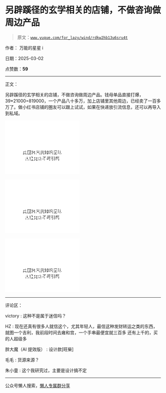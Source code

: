 # 另辟蹊径的玄学相关的店铺，不做咨询做周边产品

> 原文：[`www.yuque.com/for_lazy/wind/rdkw2hb13u6sru4t`](https://www.yuque.com/for_lazy/wind/rdkw2hb13u6sru4t)

作者： 万能的星星 i

日期：2025-03-02

点赞数：**59**

* * *

正文：

另辟蹊径的玄学相关的店铺，不做咨询做周边产品。钱母单品直接打爆，39*21000=819000，一个产品八十多万，加上店铺里其他周边，已经卖了一百多万了。做小红书店铺的圈友可以跟上试试，如果在快递放引流信息，还可以再导入到私域。

![](img/60cd461596e817bd3440adbc9c4efb06.png "None")

![](img/1c69548b8b8dc1a3639a017ce3334a8b.png "None")

![](img/fe84c8a3a4612f7256fc3769a82d20f5.png "None")

* * *

评论区：

victory : 这种不是属于迷信吗？

HZ : 现在还真有很多人就信这个，尤其年轻人，最信这种发财转运之类的东西，就图一个吉利，我前段时间去雍和宫，一个手串最便宜就三百多 还有上千的，买的人超级多

胖大魔（AI 提效版） : 设计款[旺柴]

毛毛 : 货源来源？

朱小童 : 这个我研究过，主要是设计搞不定

* * *

公众号懒人搜索，[懒人专属群分享](https://lazybook.fun/#/blog/group)